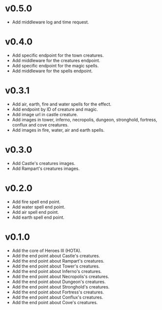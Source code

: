 # v0.5.0

- Add middleware log and time request.

# v0.4.0

- Add specific endpoint for the town creatures.
- Add middleware for the creatures endpoint.
- Add specific endpoint for the magic spells.
- Add middleware for the spells endpoint.

# v0.3.1

- Add air, earth, fire and water spells for the effect.
- Add endpoint by ID of creature and magic.
- Add image url in castle creature.
- Add images in tower, inferno, necropolis, dungeon, stronghold, fortress,
  conflux and cove creatures.
- Add images in fire, water, air and earth spells.

# v0.3.0

- Add Castle's creatures images.
- Add Rampart's creatures images.

# v0.2.0

- Add fire spell end point.
- Add water spell end point.
- Add air spell end point.
- Add earth spell end point.

# v0.1.0

- Add the core of Heroes III (HOTA).
- Add the end point about Castle's creatures.
- Add the end point about Rampart's creatures.
- Add the end point about Tower's creatures.
- Add the end point about Inferno's creatures.
- Add the end point about Necropolis's creatures.
- Add the end point about Dungeon's creatures.
- Add the end point about Stronghold's creatures.
- Add the end point about Fortress's creatures.
- Add the end point about Conflux's creatures.
- Add the end point about Cove's creatures.
